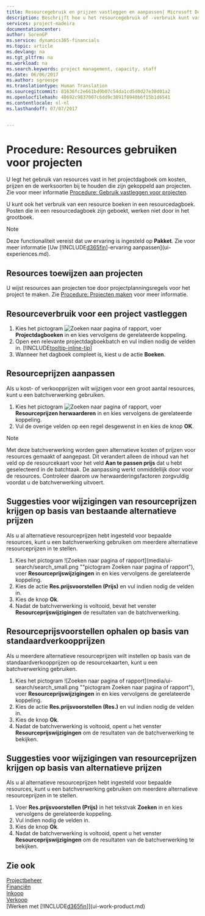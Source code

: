```yaml
---
title: Resourcegebruik en prijzen vastleggen en aanpassen| Microsoft Docs
description: Beschrijft hoe u het resourcegebruik of -verbruik kunt vastleggen dat is gekoppeld aan een project, om kosten, prijzen en werksoorten bij te houden en te beheren.
services: project-madeira
documentationcenter: 
author: SorenGP
ms.service: dynamics365-financials
ms.topic: article
ms.devlang: na
ms.tgt_pltfrm: na
ms.workload: na
ms.search.keywords: project management, capacity, staff
ms.date: 06/06/2017
ms.author: sgroespe
ms.translationtype: Human Translation
ms.sourcegitcommit: 81636fc2e661bd9b07c54da1cd5d0d27e30d01a2
ms.openlocfilehash: 48692c9837007c6dd9c3891f0940b6f15b1d6541
ms.contentlocale: nl-nl
ms.lasthandoff: 07/07/2017


---
```

# <a name="how-to-use-resources-for-jobs"></a>Procedure: Resources gebruiken voor projecten
U legt het gebruik van resources vast in het projectdagboek om kosten, prijzen en de werksoorten bij te houden die zijn gekoppeld aan projecten. Zie voor meer informatie [Procedure: Gebruik vastleggen voor projecten](projects-how-record-job-usage.md).

U kunt ook het verbruik van een resource boeken in een resourcedagboek. Posten die in een resourcedagboek zijn geboekt, werken niet door in het grootboek.

> [!NOTE]  
>   Deze functionaliteit vereist dat uw ervaring is ingesteld op **Pakket**. Zie voor meer informatie [Uw [!INCLUDE[d365fin](includes/d365fin_md.md)]-ervaring aanpassen](ui-experiences.md).

## <a name="to-assign-resources-to-jobs"></a>Resources toewijzen aan projecten
U wijst resources aan projecten toe door projectplanningsregels voor het project te maken. Zie [Procedure: Projecten maken](projects-how-create-jobs.md) voor meer informatie.

## <a name="to-record-resource-usage-for-a-job"></a>Resourceverbruik voor een project vastleggen
1. Kies het pictogram ![Zoeken naar pagina of rapport](media/ui-search/search_small.png "pictogram Zoeken naar pagina of rapport"), voer **Projectdagboeken** in en kies vervolgens de gerelateerde koppeling.
2. Open een relevante projectdagboekbatch en vul indien nodig de velden in. [!INCLUDE[tooltip-inline-tip](includes/tooltip-inline-tip_md.md)]
3. Wanneer het dagboek compleet is, kiest u de actie **Boeken**.

## <a name="to-adjust-resource-prices"></a>Resourceprijzen aanpassen
Als u kost- of verkoopprijzen wilt wijzigen voor een groot aantal resources, kunt u een batchverwerking gebruiken.  

1. Kies het pictogram ![Zoeken naar pagina of rapport](media/ui-search/search_small.png "pictogram Zoeken naar pagina of rapport"), voer **Resourceprijzen herwaarderen** in en kies vervolgens de gerelateerde koppeling.
2. Vul de overige velden op een regel desgewenst in en kies de knop **OK**.

> [!NOTE]  
>   Met deze batchverwerking worden geen alternatieve kosten of prijzen voor resources gemaakt of aangepast. Dit verandert alleen de inhoud van het veld op de resourcekaart voor het veld **Aan te passen prijs** dat u hebt geselecteerd in de batchtaak. De aanpassing werkt onmiddellijk door voor de resources. Controleer daarom uw herwaarderingsfactoren zorgvuldig voordat u de batchverwerking uitvoert.

## <a name="to-get-resource-price-change-suggestions-based-on-existing-alternate-prices"></a>Suggesties voor wijzigingen van resourceprijzen krijgen op basis van bestaande alternatieve prijzen
Als u al alternatieve resourceprijzen hebt ingesteld voor bepaalde resources, kunt u een batchverwerking gebruiken om meerdere alternatieve resourceprijzen in te stellen.

1. Kies het pictogram ![Zoeken naar pagina of rapport](media/ui-search/search_small.png ""pictogram Zoeken naar pagina of rapport"), voer **Resourceprijswijzigingen** in en kies vervolgens de gerelateerde koppeling.
2. Kies de actie **Res.prijsvoorstellen (Prijs)** en vul indien nodig de velden in.
3. Kies de knop **Ok**.  
4. Nadat de batchverwerking is voltooid, bevat het venster **Resourceprijswijzigingen** de resultaten van de batchverwerking.

## <a name="to-get-resource-price-change-suggestions-based-on-standard-prices"></a>Resourceprijsvoorstellen ophalen op basis van standaardverkoopprijzen
Als u meerdere alternatieve resourceprijzen wilt instellen op basis van de standaardverkoopprijzen op de resourcekaarten, kunt u een batchverwerking gebruiken.  

1. Kies het pictogram ![Zoeken naar pagina of rapport](media/ui-search/search_small.png ""pictogram Zoeken naar pagina of rapport"), voer **Resourceprijswijzigingen** in en kies vervolgens de gerelateerde koppeling.
2. Kies de actie **Res.prijsvoorstellen (Res.)** en vul indien nodig de velden in.  
3. Kies de knop **Ok**.  
4. Nadat de batchverwerking is voltooid, opent u het venster **Resourceprijswijzigingen** om de resultaten van de batchverwerking te bekijken.

## <a name="to-get-resource-price-change-suggestions-based-on-alternate-prices"></a>Suggesties voor wijzigingen van resourceprijzen krijgen op basis van alternatieve prijzen
Als u al alternatieve resourceprijzen hebt ingesteld voor bepaalde resources, kunt u een batchverwerking gebruiken om meerdere alternatieve resourceprijzen in te stellen.

1. Voer **Res.prijsvoorstellen (Prijs)** in het tekstvak **Zoeken** in en kies vervolgens de gerelateerde koppeling.  
2. Vul indien nodig de velden in.
3. Kies de knop **Ok**.  
4. Nadat de batchverwerking is voltooid, opent u het venster **Resourceprijswijzigingen** om de resultaten van de batchverwerking te bekijken.

## <a name="see-also"></a>Zie ook
[Projectbeheer](projects-manage-projects.md)  
[Financiën](finance.md)  
[Inkoop](purchasing-manage-purchasing.md)         
[Verkoop](sales-manage-sales.md)     
[Werken met [!INCLUDE[d365fin](includes/d365fin_md.md)]](ui-work-product.md)  

